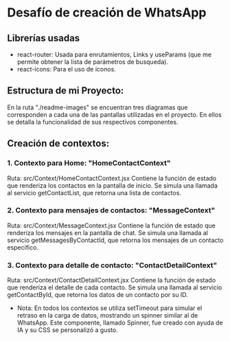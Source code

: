 # Desafío de creación de WhatsApp

## Librerías usadas

- react-router: Usada para enrutamientos, Links y useParams (que me permite obtener la lista de parámetros de busqueda).
- react-icons: Para el uso de íconos.

## Estructura de mi Proyecto:

En la ruta "./readme-images" se encuentran tres diagramas que corresponden a cada una de las pantallas utilizadas en el proyecto. En ellos se detalla la funcionalidad de sus respectivos componentes.

## Creación de contextos:

### 1. Contexto para Home: "HomeContactContext"

Ruta: src/Context/HomeContactContext.jsx
Contiene la función de estado que renderiza los contactos en la pantalla de inicio. Se simula una llamada al servicio getContactList, que retorna una lista de contactos.

### 2. Contexto para mensajes de contactos: "MessageContext"

Ruta: src/Context/MessageContext.jsx
Contiene la función de estado que renderiza los mensajes en la pantalla de chat. Se simula una llamada al servicio getMessagesByContactId, que retorna los mensajes de un contacto específico.

### 3. Contexto para detalle de contacto: "ContactDetailContext"

Ruta: src/Context/ContactDetailContext.jsx
Contiene la función de estado que renderiza el detalle de cada contacto. Se simula una llamada al servicio getContactById, que retorna los datos de un contacto por su ID.

- Nota: En todos los contextos se utiliza setTimeout para simular el retraso en la carga de datos, mostrando un spinner similar al de WhatsApp. Este componente, llamado Spinner, fue creado con ayuda de IA y su CSS se personalizó a gusto.